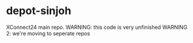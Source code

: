 # depot-sinjoh
XConnect24 main repo.
WARNING: this code is very unfinished
WARNING 2: we're moving to seperate repos
